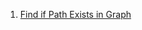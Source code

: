 1) [Find if Path Exists in Graph](https://leetcode.com/problems/find-if-path-exists-in-graph/description/)
